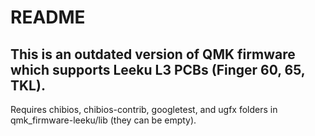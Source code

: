 # README

## This is an outdated version of QMK firmware which supports Leeku L3 PCBs (Finger 60, 65, TKL). 
Requires chibios, chibios-contrib, googletest, and ugfx folders in qmk_firmware-leeku/lib (they can be empty).
